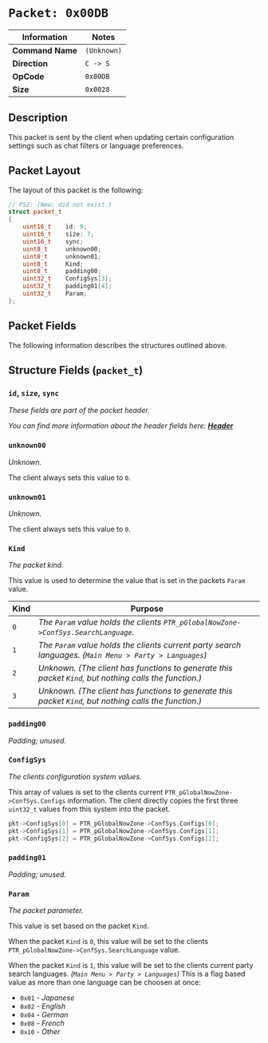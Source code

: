 # `Packet: 0x00DB`

| Information               | Notes |
|---                        |---    |
| **Command Name**          | `(Unknown)` |
| **Direction**             | `C -> S` |
| **OpCode**                | `0x00DB` |
| **Size**                  | `0x0028` |

## Description

This packet is sent by the client when updating certain configuration settings such as chat filters or language preferences.

## Packet Layout

The layout of this packet is the following:

```cpp
// PS2: (New; did not exist.)
struct packet_t
{
    uint16_t    id: 9;
    uint16_t    size: 7;
    uint16_t    sync;
    uint8_t     unknown00;
    uint8_t     unknown01;
    uint8_t     Kind;
    uint8_t     padding00;
    uint32_t    ConfigSys[3];
    uint32_t    padding01[4];
    uint32_t    Param;
};
```

## Packet Fields

The following information describes the structures outlined above.

## Structure Fields (`packet_t`)

### `id`, `size`, `sync`

_These fields are part of the packet header._

_You can find more information about the header fields here: [**Header**](/world/HEADER.md)_

### `unknown00`

_Unknown._

The client always sets this value to `0`.

### `unknown01`

_Unknown._

The client always sets this value to `0`.

### `Kind`

_The packet kind._

This value is used to determine the value that is set in the packets `Param` value.

| Kind | Purpose |
| --- | --- |
| `0` | _The `Param` value holds the clients `PTR_pGlobalNowZone->ConfSys.SearchLanguage`._ |
| `1` | _The `Param` value holds the clients current party search languages. (`Main Menu > Party > Languages`)_ |
| `2` | _Unknown. (The client has functions to generate this packet `Kind`, but nothing calls the function.)_ |
| `3` | _Unknown. (The client has functions to generate this packet `Kind`, but nothing calls the function.)_ |

### `padding00`

_Padding; unused._

### `ConfigSys`

_The clients configuration system values._

This array of values is set to the clients current `PTR_pGlobalNowZone->ConfSys.Configs` information. The client directly copies the first three `uint32_t` values from this system into the packet.

```cpp
pkt->ConfigSys[0] = PTR_pGlobalNowZone->ConfSys.Configs[0];
pkt->ConfigSys[1] = PTR_pGlobalNowZone->ConfSys.Configs[1];
pkt->ConfigSys[2] = PTR_pGlobalNowZone->ConfSys.Configs[2];
```

### `padding01`

_Padding; unused._

### `Param`

_The packet parameter._

This value is set based on the packet `Kind`.

When the packet `Kind` is `0`, this value will be set to the clients `PTR_pGlobalNowZone->ConfSys.SearchLanguage` value.

When the packet `Kind` is `1`, this value will be set to the clients current party search languages. _(`Main Menu > Party > Languages`)_ This is a flag based value as more than one language can be choosen at once:

  - `0x01` - _Japanese_
  - `0x02` - _English_
  - `0x04` - _German_
  - `0x08` - _French_
  - `0x10` - _Other_
